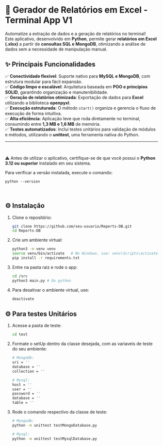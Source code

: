 # 🚀 Gerador de Relatórios em Excel - Terminal App V1

Automatize a extração de dados e a geração de relatórios no terminal!  
Este aplicativo, desenvolvido em **Python**, permite gerar **relatórios em Excel (.xlsx)** a partir de **consultas SQL e MongoDB**, otimizando a análise de dados sem a necessidade de manipulação manual.  

## ✨ **Principais Funcionalidades**

✅ **Conectividade flexível**: Suporte nativo para **MySQL e MongoDB**, com estrutura modular para fácil expansão.  
✅ **Código limpo e escalável**: Arquitetura baseada em **POO e princípios SOLID**, garantindo organização e manutenibilidade.  
✅ **Geração de relatórios otimizada**: Exportação de dados para **Excel** utilizando a biblioteca **openpyxl**.  
✅ **Execução estruturada**: O método `start()` organiza e gerencia o fluxo de execução de forma intuitiva.  
✅ **Alta eficiência**: Aplicação leve que roda diretamente no terminal, consumindo entre **1,3 MB e 1,6 MB** de memória.  
✅ **Testes automatizados**: Inclui testes unitários para validação de módulos e métodos, utilizando o **unittest**, uma ferramenta nativa do Python.

---

<br>

⚠️ Antes de utilizar o aplicativo, certifique-se de que você possui o **Python 3.12 ou superior** instalado em seu sistema.  

Para verificar a versão instalada, execute o comando:

    python --version

<br>

## ⚙️ **Instalação**
1. Clone o repositório:
   ```sh
   git clone https://github.com/seu-usuario/Reports-DB.git
   cd Reports-DB
2. Crie um ambiente virtual:
    ```sh
    python3 -m venv venv
    source venv/bin/activate   # No Windows, use: venv\Scripts\activate
    pip install -r requirements.txt
3. Entre na pasta raiz e rode o app:
    ```sh
    cd /src
    python3 main.py # Ou python
4. Para desativar o ambiente virtual, use:
    ```sh
    deactivate

## ⚙️ **Para testes Unitários**
1. Acesse a pasta de teste:
   ```sh
   cd test
2. Formate o setUp dentro da classe desejada, com as variaveis de teste do seu ambiente:
    ```sh
    # MongoDb:
    uri = ''
    database = ''
    collection = ''

    # Mysql:
    host = ''
    user = ''
    password = ''
    database = ''
    table = ''

3. Rode o comando respectivo da classe de teste:
    ```sh
    # Mongodb:
    python -m unittest testMongoDatabase.py

    # Mysql:
    python -m unittest testMysqlDatabase.py